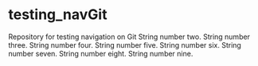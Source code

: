# testing_navGit
Repository for testing navigation on Git
String number two.
String number three.
String number four.
String number five.
String number six.
String number seven.
String number eight.
String number nine.